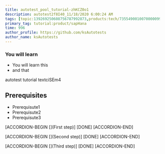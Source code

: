 ```yaml
---
title: autotest_pool_tutorial-zhKCZ0o1
description: autotest2f8I40_11/18/2020 6:00:24 AM
tags: [topic:139269250608756787992873,products:tech/73554900100700000996,tutorial:experience/advanced]
primary_tag: tutorial:product/sapHana
time: 996
author_profile: https://github.com/ksAutotests
author_name: ksAutotests
---
```

### You will learn
- You will learn this
- and that

autotest tutorial textciSEm4

## Prerequisites
- Prerequisute1
- Prerequisute2
- Prerequisute3

[ACCORDION-BEGIN [](First step)]
[DONE]
[ACCORDION-END]

[ACCORDION-BEGIN [](Second step)]
[DONE]
[ACCORDION-END]

[ACCORDION-BEGIN [](Third step)]
[DONE]
[ACCORDION-END]


